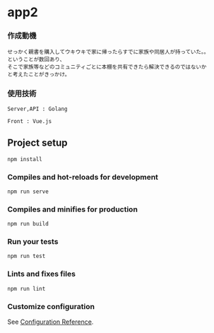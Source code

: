 # app2

### 作成動機
```
せっかく親書を購入してウキウキで家に帰ったらすでに家族や同居人が持っていた。。
ということが数回あり、
そこで家族等などのコミュニティごとに本棚を共有できたら解決できるのではないか
と考えたことがきっかけ。
```

### 使用技術
```
Server,API : Golang
```
```
Front : Vue.js
```

## Project setup
```
npm install
```

### Compiles and hot-reloads for development
```
npm run serve
```

### Compiles and minifies for production
```
npm run build
```

### Run your tests
```
npm run test
```

### Lints and fixes files
```
npm run lint
```

### Customize configuration
See [Configuration Reference](https://cli.vuejs.org/config/).


